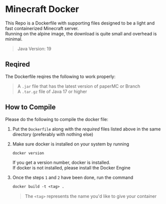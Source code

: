 # Minecraft Docker

This Repo is a Dockerfile with supporting files designed to be a light and fast containerized Minecraft server.  
Running on the alpine image, the download is quite small and overhead is minimal.

> Java Version: 19  

## Reqired

The Dockerfile reqires the following to work properly:

> A `.jar` file that has the latest version of paperMC or Branch  
> A `.tar.gz` file of Java 17 or higher

## How to Compile

Please do the following to compile the docker file:

1. Put the `Dockerfile` along with the *required* files listed above in the same directory (preferably with nothing else)

2. Make sure docker is installed on your system by running  
   ```Dockerfile
   docker version
   ```  
   If you get a version number, docker is installed.  
   If docker is not installed, please install the Docker Engine

3. Once the steps `1` and `2` have been done, run the command  
   ```Dockerfile
   docker build -t <tag> .
   ```  
   > The `<tag>` represents the name you'd like to give your container
